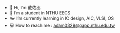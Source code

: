 - 👋 Hi, I’m 戴佑丞
- 🏤 I’m a student in NTHU EECS
- 👓 I’m currently learning in IC design, AIC, VLSI, OS
- 💻 How to reach me : adam0329@gapp.nthu.edu.tw


